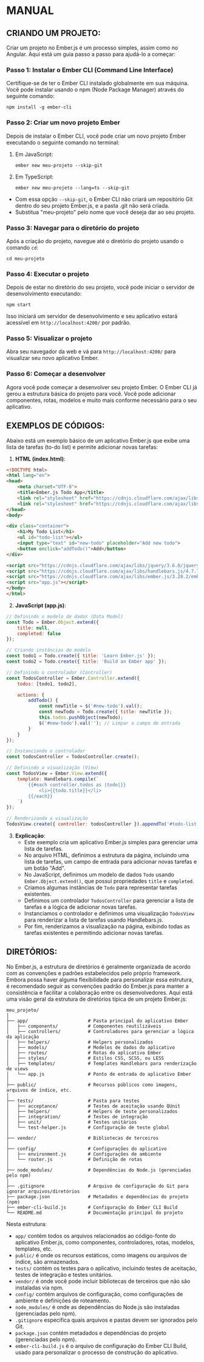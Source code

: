 # MANUAL
## CRIANDO UM PROJETO:
Criar um projeto no Ember.js é um processo simples, assim como no Angular. Aqui está um guia passo a passo para ajudá-lo a começar:

### Passo 1: Instalar o Ember CLI (Command Line Interface)
Certifique-se de ter o Ember CLI instalado globalmente em sua máquina. Você pode instalar usando o npm (Node Package Manager) através do seguinte comando:

```
npm install -g ember-cli
```

### Passo 2: Criar um novo projeto Ember
Depois de instalar o Ember CLI, você pode criar um novo projeto Ember executando o seguinte comando no terminal:

1. Em JavaScript:
    ```
    ember new meu-projeto --skip-git
    ```

2. Em TypeScript:
    ```
    ember new meu-projeto --lang=ts --skip-git
    ```

- Com essa opção `--skip-git`, o Ember CLI não criará um repositório Git dentro do seu projeto Ember.js, e a pasta .git não será criada.
- Substitua "meu-projeto" pelo nome que você deseja dar ao seu projeto.

### Passo 3: Navegar para o diretório do projeto
Após a criação do projeto, navegue até o diretório do projeto usando o comando `cd`:

```
cd meu-projeto
```

### Passo 4: Executar o projeto
Depois de estar no diretório do seu projeto, você pode iniciar o servidor de desenvolvimento executando:

```
npm start
```

Isso iniciará um servidor de desenvolvimento e seu aplicativo estará acessível em `http://localhost:4200/` por padrão.

### Passo 5: Visualizar o projeto
Abra seu navegador da web e vá para `http://localhost:4200/` para visualizar seu novo aplicativo Ember.

### Passo 6: Começar a desenvolver
Agora você pode começar a desenvolver seu projeto Ember. O Ember CLI já gerou a estrutura básica do projeto para você. Você pode adicionar componentes, rotas, modelos e muito mais conforme necessário para o seu aplicativo.

## EXEMPLOS DE CÓDIGOS:
Abaixo está um exemplo básico de um aplicativo Ember.js que exibe uma lista de tarefas (to-do list) e permite adicionar novas tarefas:

1. **HTML (index.html)**:
```html
<!DOCTYPE html>
<html lang="en">
<head>
    <meta charset="UTF-8">
    <title>Ember.js Todo App</title>
    <link rel="stylesheet" href="https://cdnjs.cloudflare.com/ajax/libs/normalize/8.0.1/normalize.min.css">
    <link rel="stylesheet" href="https://cdnjs.cloudflare.com/ajax/libs/skeleton/2.0.4/skeleton.min.css">
</head>
<body>

<div class="container">
    <h1>My Todo List</h1>
    <ul id="todo-list"></ul>
    <input type="text" id="new-todo" placeholder="Add new todo">
    <button onclick="addTodo()">Add</button>
</div>

<script src="https://cdnjs.cloudflare.com/ajax/libs/jquery/3.6.0/jquery.min.js"></script>
<script src="https://cdnjs.cloudflare.com/ajax/libs/handlebars.js/4.7.7/handlebars.min.js"></script>
<script src="https://cdnjs.cloudflare.com/ajax/libs/ember.js/3.28.2/ember.prod.js"></script>
<script src="app.js"></script>
</body>
</html>
```

2. **JavaScript (app.js)**:
```javascript
// Definindo o modelo de dados (Data Model)
const Todo = Ember.Object.extend({
    title: null,
    completed: false
});

// Criando instâncias do modelo
const todo1 = Todo.create({ title: 'Learn Ember.js' });
const todo2 = Todo.create({ title: 'Build an Ember app' });

// Definindo o controlador (Controller)
const TodosController = Ember.Controller.extend({
    todos: [todo1, todo2],

    actions: {
        addTodo() {
            const newTitle = $('#new-todo').val();
            const newTodo = Todo.create({ title: newTitle });
            this.todos.pushObject(newTodo);
            $('#new-todo').val(''); // Limpar o campo de entrada
        }
    }
});

// Instanciando o controlador
const todosController = TodosController.create();

// Definindo a visualização (View)
const TodosView = Ember.View.extend({
    template: Handlebars.compile(`
        {{#each controller.todos as |todo|}}
            <li>{{todo.title}}</li>
        {{/each}}
    `)
});

// Renderizando a visualização
TodosView.create({ controller: todosController }).appendTo('#todo-list');
```

3. **Explicação**:
   - Este exemplo cria um aplicativo Ember.js simples para gerenciar uma lista de tarefas.
   - No arquivo HTML, definimos a estrutura da página, incluindo uma lista de tarefas, um campo de entrada para adicionar novas tarefas e um botão "Add".
   - No JavaScript, definimos um modelo de dados `Todo` usando `Ember.Object.extend()`, que possui propriedades `title` e `completed`.
   - Criamos algumas instâncias de `Todo` para representar tarefas existentes.
   - Definimos um controlador `TodosController` para gerenciar a lista de tarefas e a lógica de adicionar novas tarefas.
   - Instanciamos o controlador e definimos uma visualização `TodosView` para renderizar a lista de tarefas usando Handlebars.js.
   - Por fim, renderizamos a visualização na página, exibindo todas as tarefas existentes e permitindo adicionar novas tarefas.

## DIRETÓRIOS:
No Ember.js, a estrutura de diretórios é geralmente organizada de acordo com as convenções e padrões estabelecidos pelo próprio framework. Embora possa haver alguma flexibilidade para personalizar essa estrutura, é recomendado seguir as convenções padrão do Ember.js para manter a consistência e facilitar a colaboração entre os desenvolvedores. Aqui está uma visão geral da estrutura de diretórios típica de um projeto Ember.js:

```
meu_projeto/
│
├── app/                      # Pasta principal do aplicativo Ember
│   ├── components/           # Componentes reutilizáveis
│   ├── controllers/          # Controladores para gerenciar a lógica da aplicação
│   ├── helpers/              # Helpers personalizados
│   ├── models/               # Modelos de dados do aplicativo
│   ├── routes/               # Rotas do aplicativo Ember
│   ├── styles/               # Estilos CSS, SCSS, ou LESS
│   ├── templates/            # Templates Handlebars para renderização de views
│   └── app.js                # Ponto de entrada do aplicativo Ember
│
├── public/                   # Recursos públicos como imagens, arquivos de índice, etc.
│
├── tests/                    # Pasta para testes
│   ├── acceptance/           # Testes de aceitação usando QUnit
│   ├── helpers/              # Helpers de teste personalizados
│   ├── integration/          # Testes de integração
│   ├── unit/                 # Testes unitários
│   └── test-helper.js        # Configuração de teste global
│
├── vendor/                   # Bibliotecas de terceiros
│
├── config/                   # Configurações do aplicativo
│   ├── environment.js        # Configurações de ambiente
│   └── router.js             # Definição de rotas
│
├── node_modules/             # Dependências do Node.js (gerenciadas pelo npm)
│
├── .gitignore                # Arquivo de configuração do Git para ignorar arquivos/diretórios
├── package.json              # Metadados e dependências do projeto (npm)
├── ember-cli-build.js        # Configuração do Ember CLI Build
└── README.md                 # Documentação principal do projeto
```

Nesta estrutura:

- `app/` contém todos os arquivos relacionados ao código-fonte do aplicativo Ember.js, como componentes, controladores, rotas, modelos, templates, etc.
- `public/` é onde os recursos estáticos, como imagens ou arquivos de índice, são armazenados.
- `tests/` contém os testes para o aplicativo, incluindo testes de aceitação, testes de integração e testes unitários.
- `vendor/` é onde você pode incluir bibliotecas de terceiros que não são instaladas via npm.
- `config/` contém arquivos de configuração, como configurações de ambiente e definições de roteamento.
- `node_modules/` é onde as dependências do Node.js são instaladas (gerenciadas pelo npm).
- `.gitignore` especifica quais arquivos e pastas devem ser ignorados pelo Git.
- `package.json` contém metadados e dependências do projeto (gerenciadas pelo npm).
- `ember-cli-build.js` é o arquivo de configuração do Ember CLI Build, usado para personalizar o processo de construção do aplicativo.

